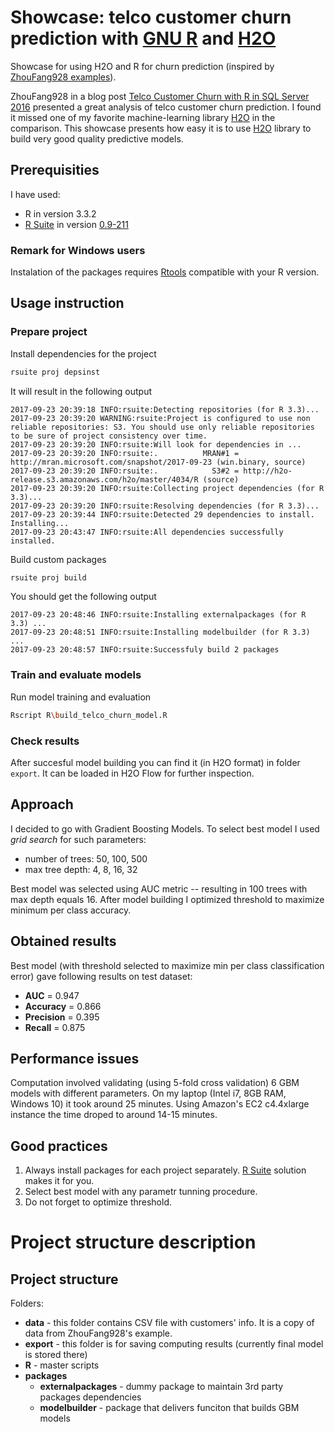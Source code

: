 # Showcase: telco customer churn prediction with [GNU R](https://www.r-project.org/) and [H2O](http://h2o.ai/)

Showcase for using H2O and R for churn prediction (inspired by [ZhouFang928 examples](https://github.com/ZhouFang928/sql-server-samples/tree/master/samples/features/r-services/Telco%20Customer%20Churn%20v1)).

ZhouFang928 in a blog post [Telco Customer Churn with R in SQL Server 2016](http://blog.revolutionanalytics.com/2016/08/telco-customer-churn-with-r-in-sql-server-2016.html) presented a great analysis of telco customer churn prediction. I found it missed one of my favorite machine-learning library [H2O](http://h2o.ai) in the comparison. This showcase presents how easy it is to use [H2O](http://h2o.ai) library to build very good quality predictive models.

## Prerequisities

I have used:

* R in version 3.3.2
* [R Suite](https://github.com/WLOGSolutions/RSuite) in version [0.9-211](https://github.com/WLOGSolutions/RSuite/releases/tag/211)



### Remark for Windows users

Instalation of the packages requires [Rtools](https://cran.r-project.org/bin/windows/Rtools/) compatible with your R version.

## Usage instruction

### Prepare project

Install dependencies for the project

```bash
rsuite proj depsinst
```

It will result in the following output

```
2017-09-23 20:39:18 INFO:rsuite:Detecting repositories (for R 3.3)...
2017-09-23 20:39:20 WARNING:rsuite:Project is configured to use non reliable repositories: S3. You should use only reliable repositories to be sure of project consistency over time.
2017-09-23 20:39:20 INFO:rsuite:Will look for dependencies in ...
2017-09-23 20:39:20 INFO:rsuite:.          MRAN#1 = http://mran.microsoft.com/snapshot/2017-09-23 (win.binary, source)
2017-09-23 20:39:20 INFO:rsuite:.            S3#2 = http://h2o-release.s3.amazonaws.com/h2o/master/4034/R (source)
2017-09-23 20:39:20 INFO:rsuite:Collecting project dependencies (for R 3.3)...
2017-09-23 20:39:20 INFO:rsuite:Resolving dependencies (for R 3.3)...
2017-09-23 20:39:44 INFO:rsuite:Detected 29 dependencies to install. Installing...
2017-09-23 20:43:47 INFO:rsuite:All dependencies successfully installed.
```

Build custom packages

```bash
rsuite proj build
```

You should get the following output

```
2017-09-23 20:48:46 INFO:rsuite:Installing externalpackages (for R 3.3) ...
2017-09-23 20:48:51 INFO:rsuite:Installing modelbuilder (for R 3.3) ...
2017-09-23 20:48:57 INFO:rsuite:Successfuly build 2 packages
```

### Train and evaluate models

Run model training and evaluation 

```bash
Rscript R\build_telco_churn_model.R
```


### Check results

After succesful model building you can find it (in H2O format) in folder `export`. It can be loaded in H2O Flow for further inspection.

## Approach

I decided to go with Gradient Boosting Models. To select best model I used *grid search* for such parameters:

* number of trees: 50, 100, 500
* max tree depth: 4, 8, 16, 32 

Best model was selected using AUC metric -- resulting in 100 trees with max depth equals 16.
After model building I optimized threshold to maximize minimum per class accuracy. 

## Obtained results

Best model (with threshold selected to maximize min per class classification error) gave following results on  test dataset:

* **AUC** = 0.947
* **Accuracy** = 0.866
* **Precision** = 0.395
* **Recall** = 0.875

## Performance issues

Computation involved validating (using 5-fold cross validation) 6 GBM models with different parameters.
On my laptop (Intel i7,  8GB RAM, Windows 10) it took around 25 minutes. Using Amazon's EC2 c4.4xlarge instance the time droped to around 14-15 minutes.

## Good practices 

1. Always install packages for each project separately. [R Suite](https://github.com/WLOGSolutions/RSuite) solution makes it for you.
2. Select best model with any parametr tunning procedure.
3. Do not forget to optimize threshold.

# Project structure description

## Project structure

Folders:

* **data** - this folder contains CSV file with customers' info. It is a copy of data from ZhouFang928's example.
* **export** - this folder is for saving computing results (currently final model is stored there)
* **R** - master scripts
* **packages**
    * **externalpackages** - dummy package to maintain 3rd party packages dependencies 
    * **modelbuilder** - package that delivers funciton that builds GBM models 
